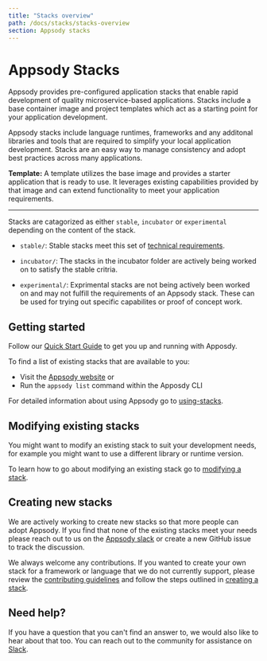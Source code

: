 ```yaml
---
title: "Stacks overview"
path: /docs/stacks/stacks-overview
section: Appsody stacks
---
```

# Appsody Stacks

Appsody provides pre-configured application stacks that enable rapid development of quality microservice-based applications. Stacks include a base container image and project templates which act as a starting point for your application development.

Appsody stacks include language runtimes, frameworks and any additonal libraries and tools that are required to simplify your local application development. Stacks are an easy way to manage consistency and adopt best practices across many applications.

**Template:** A template utilizes the base image and provides a starter application that is ready to use. It leverages existing capabilities provided by that image and can extend functionality to meet your application requirements.

---
Stacks are catagorized as either `stable`, `incubator` or `experimental` depending on the content of the stack.

- `stable/`: Stable stacks meet this set of [technical requirements](../../STABLE_TECHNICAL_REQUIREMENTS.md).

- `incubator/`: The stacks in the incubator folder are actively being worked on to satisfy the stable critria.

- `experimental/`: Exprimental stacks are not being actively been worked on and may not fulfill the requirements of an Appsody stack. These can be used for trying out specific capabilites or proof of concept work.

## Getting started
Follow our [Quick Start Guide](../getting-started/quick-start.md) to get you up and running with Apposdy.

To find a list of existing stacks that are available to you:
- Visit the [Appsody website](https://appsody.dev) or
- Run the `appsody list` command within the Apposdy CLI

For detailed information about using Appsody go to [using-stacks](using-appsody.md).

## Modifying existing stacks
You might want to modify an existing stack to suit your development needs, for example you might want to use a different library or runtime version.

To learn how to go about modifying an existing stack go to [modifying a stack](create-or-modify.md#modifying-a-stack).

## Creating new stacks
We are actively working to create new stacks so that more people can adopt Appsody. If you find that none of the existing stacks meet your needs please reach out to us on the [Appsody slack]() or create a new GitHub issue to track the discussion.

We always welcome any contributions. If you wanted to create your own stack for a framework or language that we do not currently support, please review the [contributing guidelines](../../CONTRIBUTING.md) and follow the steps outlined in [creating a stack](create-or-modify.md#creating-a-stack).

## Need help?
If you have a question that you can't find an answer to, we would also like to hear about that too. You can reach out to the community for assistance on [Slack]().